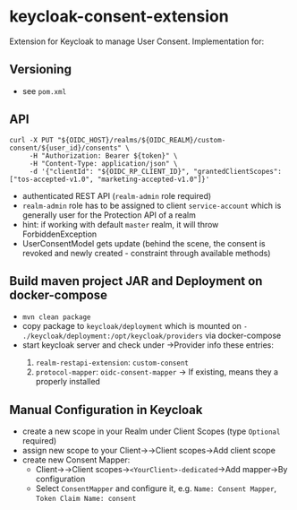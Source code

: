 # keycloak-consent-extension
Extension for Keycloak to manage User Consent. Implementation for:

## Versioning
- see `pom.xml`

## API
```
curl -X PUT "${OIDC_HOST}/realms/${OIDC_REALM}/custom-consent/${user_id}/consents" \
     -H "Authorization: Bearer ${token}" \
     -H "Content-Type: application/json" \
     -d '{"clientId": "${OIDC_RP_CLIENT_ID}", "grantedClientScopes": ["tos-accepted-v1.0", "marketing-accepted-v1.0"]}'
```
- authenticated REST API (`realm-admin` role required)
- `realm-admin` role has to be assigned to client `service-account` which is generally user for the Protection API of a realm
- hint: if working with default `master` realm, it will throw ForbiddenException
- UserConsentModel gets update (behind the scene, the consent is revoked and newly created - constraint through available methods)

## Build maven project JAR and Deployment on docker-compose
- `mvn clean package`
- copy package to `keycloak/deployment` which is mounted on `- ./keycloak/deployment:/opt/keycloak/providers` via docker-compose
- start keycloak server and check under <YourRealm>->Provider info these entries:
    1. `realm-restapi-extension`: `custom-consent`
    2. `protocol-mapper`: `oidc-consent-mapper`
    -> If existing, means they a properly installed

## Manual Configuration in Keycloak
- create a new scope in your Realm under Client Scopes (type `Optional` required)
- assign new scope to your Client-><YourClient>->Client scopes->Add client scope
- create new Consent Mapper:
    - Client-><YourClient>->Client scopes->`<YourClient>-dedicated`->Add mapper->By configuration
    - Select `ConsentMapper` and configure it, e.g. `Name: Consent Mapper`, `Token Claim Name: consent`